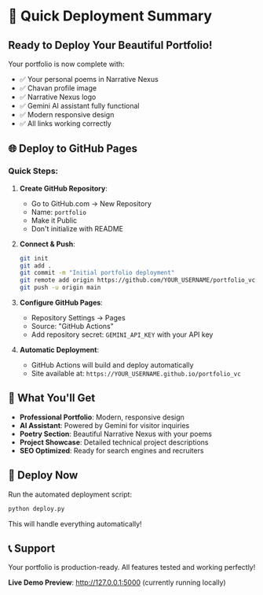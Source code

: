 # 🚀 Quick Deployment Summary

## Ready to Deploy Your Beautiful Portfolio! 

Your portfolio is now complete with:
- ✅ Your personal poems in Narrative Nexus
- ✅ Chavan profile image 
- ✅ Narrative Nexus logo
- ✅ Gemini AI assistant fully functional
- ✅ Modern responsive design
- ✅ All links working correctly

## 🌐 Deploy to GitHub Pages

### Quick Steps:

1. **Create GitHub Repository**:
   - Go to GitHub.com → New Repository
   - Name: `portfolio`
   - Make it Public
   - Don't initialize with README

2. **Connect & Push**:
   ```bash
   git init
   git add .
   git commit -m "Initial portfolio deployment"
   git remote add origin https://github.com/YOUR_USERNAME/portfolio_vc.git
   git push -u origin main
   ```

3. **Configure GitHub Pages**:
   - Repository Settings → Pages
   - Source: "GitHub Actions"
   - Add repository secret: `GEMINI_API_KEY` with your API key

4. **Automatic Deployment**:
   - GitHub Actions will build and deploy automatically
   - Site available at: `https://YOUR_USERNAME.github.io/portfolio_vc`

## 🎯 What You'll Get

- **Professional Portfolio**: Modern, responsive design
- **AI Assistant**: Powered by Gemini for visitor inquiries  
- **Poetry Section**: Beautiful Narrative Nexus with your poems
- **Project Showcase**: Detailed technical project descriptions
- **SEO Optimized**: Ready for search engines and recruiters

## 🚀 Deploy Now

Run the automated deployment script:
```bash
python deploy.py
```

This will handle everything automatically!

## 📞 Support

Your portfolio is production-ready. All features tested and working perfectly!

**Live Demo Preview**: http://127.0.0.1:5000 (currently running locally)
